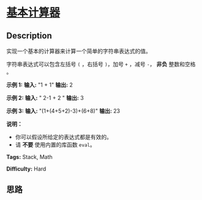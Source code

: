 # [基本计算器][title]

## Description

实现一个基本的计算器来计算一个简单的字符串表达式的值。

字符串表达式可以包含左括号 `(` ，右括号 `)`，加号 `+` ，减号 `-`， **非负** 整数和空格 ` `。

**示例 1:**
            **输入:** "1 + 1"    **输出:** 2    

**示例 2:**
            **输入:** " 2-1 + 2 "    **输出:** 3

**示例 3:**
            **输入:** "(1+(4+5+2)-3)+(6+8)"    **输出:** 23

**说明：**

  * 你可以假设所给定的表达式都是有效的。
  * 请 **不要** 使用内置的库函数 `eval`。


**Tags:** Stack, Math

**Difficulty:** Hard

## 思路

[title]: https://leetcode-cn.com/problems/basic-calculator
